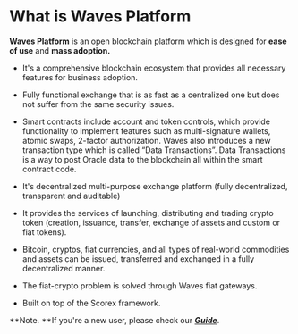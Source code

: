 # What is Waves Platform

**Waves Platform** is an open blockchain platform which is designed for **ease of use** and **mass adoption.**

* It's a comprehensive blockchain ecosystem that provides all necessary features for business adoption.
* Fully functional exchange that is as fast as a centralized one but does not suffer from the same security issues.
* Smart contracts include account and token controls, which provide functionality to implement features such as multi-signature wallets, atomic swaps, 2-factor authorization. Waves also introduces a new transaction type which is called “Data Transactions”. Data Transactions is a way to post Oracle data to the blockchain all within the smart contract code.

* It's decentralized multi-purpose exchange platform \(fully decentralized, transparent and auditable\)

* It provides the services of launching, distributing and trading crypto token \(creation, issuance, transfer, exchange of assets and custom or fiat tokens\).

* Bitcoin, cryptos, fiat currencies, and all types of real-world commodities and assets can be issued, transferred and exchanged in a fully decentralized manner.

* The fiat-crypto problem is solved through Waves fiat gateways.
* Built on top of the Scorex framework.

**Note. **If you're a new user, please check our [_**Guide**_](/overview/how-to-use-this-guide.md).

